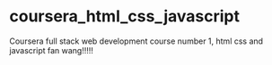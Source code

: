 # coursera_html_css_javascript
Coursera full stack web development course number 1, html css and javascript
fan wang!!!!!

